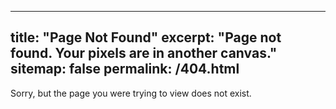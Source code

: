 <!-- Google tag (gtag.js) -->
<script async src="https://www.googletagmanager.com/gtag/js?id=G-686K2ZEHPV"></script>
<script>
  window.dataLayer = window.dataLayer || [];
  function gtag(){dataLayer.push(arguments);}
  gtag('js', new Date());

  gtag('config', 'G-686K2ZEHPV');
</script>

---
title: "Page Not Found"
excerpt: "Page not found. Your pixels are in another canvas."
sitemap: false
permalink: /404.html
---

Sorry, but the page you were trying to view does not exist.
